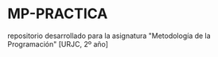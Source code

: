 # MP-PRACTICA
repositorio desarrollado para la asignatura "Metodología de la Programación" [URJC, 2º año]

